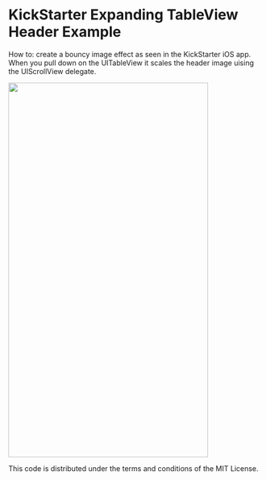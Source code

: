 # KickStarter Expanding TableView Header Example
How to: create a bouncy image effect as seen in the KickStarter iOS app. When you pull down on the UITableView it scales the header image uising the UIScrollView delegate.

<img src="http://wrichards.com/github/ios-kickstarter/kickstarter.png" width="396" height="744">

This code is distributed under the terms and conditions of the MIT License.
